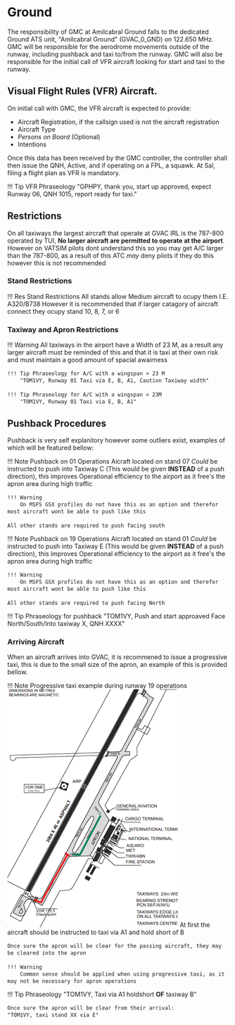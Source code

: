 # Ground
The responsibility of GMC at Amilcabral Ground  falls to the dedicated Ground ATS unit, "Amilcabral Ground" (GVAC_0_GND) on 122.650 MHz. GMC will be responsible for the aerodrome movements outside of the runway, including pushback and taxi to/from the runway. GMC will also be responsible for the initial call of VFR aircraft looking for start and taxi to the runway.

## Visual Flight Rules (VFR) Aircraft.
On initial call with GMC, the VFR aircraft is expected to provide:

* Aircraft Registration, if the callsign used is not the aircraft registration
* Aircraft Type
* *Persons on Board* (Optional)
* Intentions

Once this data has been received by the GMC controller, the controller shall then issue the QNH, Active, and if operating on a FPL, a squawk.
At Sal, filing a flight plan as VFR is mandatory.

!!! Tip VFR Phraseology
    "GPHPY, thank you, start up approved, expect Runway 06, QNH 1015, report ready for taxi."


## Restrictions

On all taxiways the largest aircraft that operate at GVAC IRL is the 787-800 operated by TUI, **No larger aircraft are permitted to operate at the airport**. However on VATSIM pilots dont understand this so you may get A/C larger than the 787-800, as a result of this ATC *may* deny pilots if they do this however this is not recommended

### Stand Restrictions

!!! Res Stand Restrictions
    All stands allow Medium aircraft to ocupy them I.E. A320/B738 However it is recommended that if larger catagory of aircraft connect they ocupy stand 10, 8, 7, or 6


### Taxiway and Apron Restrictions

!!! Warning 
    All taxiways in the airport have a Width of 23 M, as a result any larger aircraft must be reminded of this and that it is taxi at their own risk and must maintain a good amount of spacial awairness

    !!! Tip Phraseology for A/C with a wingspan > 23 M
        "TOM1VY, Runway 01 Taxi via E, B, A1, Caution Taxiway width"

    !!! Tip Phraseology for A/C with a wingspan < 23M
        "TOM1VY, Runway 01 Taxi via E, B, A1"



## Pushback Procedures

Pushback is very self explanitory however some outliers exist, examples of which will be featured bellow:

!!! Note Pushback on 01 Operations
    Aicraft located on stand 07 *Could* be instructed to push into Taxiway C (This would be given **INSTEAD** of a push direction), this improves Operational efficiency to the airport as it free's the apron area during high traffic

    !!! Warning 
        On MSFS GSX profiles do not have this as an option and therefor most aircraft wont be able to push like this
    
    All other stands are required to push facing south 

!!! Note Pushback on 19 Operations
    Aicraft located on stand 01 *Could* be instructed to push into Taxiway E (This would be given **INSTEAD** of a push direction), this improves Operational efficiency to the airport as it free's the apron area during high traffic

    !!! Warning 
        On MSFS GSX profiles do not have this as an option and therefor most aircraft wont be able to push like this
    
    All other stands are required to push facing North 


!!! Tip Phraseology for pushback
    "TOM1VY, Push and start approaved Face North/South/Into taxiway X, QNH XXXX"



### Arriving Aircraft
When an aircraft arrives into GVAC, it is recommened to issue a progressive taxi, this is due to the small size of the apron, an example of this is provided bellow.

!!! Note Progressive taxi example during runway 19 operations
    ![alt text](progtaxi.png)
    At first the aircraft should be instructed to taxi via A1 and hold short of B

    Once sure the apron will be clear for the passing aircraft, they may be cleared into the apron

    !!! Warning 
        Common sense should be applied when using progressive taxi, as it may not be necessary for apron operations

!!! Tip Phraseology
    "TOM1VY, Taxi via A1 holdshort **OF** taxiway B"

    Once sure the apron will be clear from their arrival:
    "TOM1VY, taxi stand XX via E"
